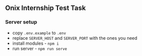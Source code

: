## Onix Internship Test Task

### Server setup

* copy `.env.example` to `.env`
* replace `SERVER_HOST` and `SERVER_PORT` with the ones you need
* install modules - `npm i`
* run server - `npm run serve`